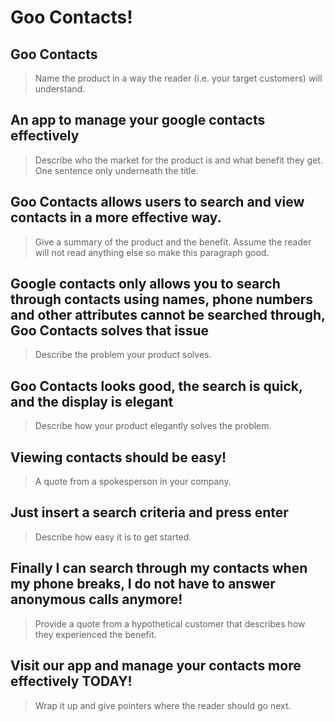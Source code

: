 # Goo Contacts! # 

<!--
> This material was originally posted [here](http://www.quora.com/What-is-Amazons-approach-to-product-development-and-product-management). It is reproduced here for posterities sake.

There is an approach called "working backwards" that is widely used at Amazon. They work backwards from the customer, rather than starting with an idea for a product and trying to bolt customers onto it. While working backwards can be applied to any specific product decision, using this approach is especially important when developing new products or features.

For new initiatives a product manager typically starts by writing an internal press release announcing the finished product. The target audience for the press release is the new/updated product's customers, which can be retail customers or internal users of a tool or technology. Internal press releases are centered around the customer problem, how current solutions (internal or external) fail, and how the new product will blow away existing solutions.

If the benefits listed don't sound very interesting or exciting to customers, then perhaps they're not (and shouldn't be built). Instead, the product manager should keep iterating on the press release until they've come up with benefits that actually sound like benefits. Iterating on a press release is a lot less expensive than iterating on the product itself (and quicker!).

If the press release is more than a page and a half, it is probably too long. Keep it simple. 3-4 sentences for most paragraphs. Cut out the fat. Don't make it into a spec. You can accompany the press release with a FAQ that answers all of the other business or execution questions so the press release can stay focused on what the customer gets. My rule of thumb is that if the press release is hard to write, then the product is probably going to suck. Keep working at it until the outline for each paragraph flows.

Oh, and I also like to write press-releases in what I call "Oprah-speak" for mainstream consumer products. Imagine you're sitting on Oprah's couch and have just explained the product to her, and then you listen as she explains it to her audience. That's "Oprah-speak", not "Geek-speak".

Once the project moves into development, the press release can be used as a touchstone; a guiding light. The product team can ask themselves, "Are we building what is in the press release?" If they find they're spending time building things that aren't in the press release (overbuilding), they need to ask themselves why. This keeps product development focused on achieving the customer benefits and not building extraneous stuff that takes longer to build, takes resources to maintain, and doesn't provide real customer benefit (at least not enough to warrant inclusion in the press release).
 -->

## Goo Contacts ##
  > Name the product in a way the reader (i.e. your target customers) will understand.

## An app to manage your google contacts effectively ##
  > Describe who the market for the product is and what benefit they get. One sentence only underneath the title.

## Goo Contacts allows users to search and view contacts in a more effective way. ##
  > Give a summary of the product and the benefit. Assume the reader will not read anything else so make this paragraph good.

## Google contacts only allows you to search through contacts using names, phone numbers and other attributes cannot be searched through, Goo Contacts solves that issue ##
  > Describe the problem your product solves.

## Goo Contacts looks good, the search is quick, and the display is elegant ##
  > Describe how your product elegantly solves the problem.

## Viewing contacts should be easy! ##
  > A quote from a spokesperson in your company.

## Just insert a search criteria and press enter ##
  > Describe how easy it is to get started.

## Finally I can search through my contacts when my phone breaks, I do not have to answer anonymous calls anymore! ##
  > Provide a quote from a hypothetical customer that describes how they experienced the benefit.

## Visit our app and manage your contacts more effectively TODAY! ##
  > Wrap it up and give pointers where the reader should go next.
